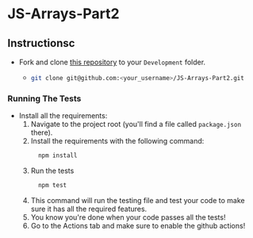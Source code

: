 # JS-Arrays-Part2

## Instructionsc

- Fork and clone [this repository](https://github.com/JoinCODED/JS-Arrays-Part2) to your `Development` folder.
  - ```bash
    git clone git@github.com:<your_username>/JS-Arrays-Part2.git
    ```

### Running The Tests

- Install all the requirements:
  1.  Navigate to the project root (you'll find a file called `package.json` there).
  2.  Install the requirements with the following command:
      ```bash
        npm install
      ```
  3.  Run the tests
      ```bash
        npm test
      ```
  4.  This command will run the testing file and test your code to make sure it has all the required features.
  5.  You know you're done when your code passes all the tests!
  6.  Go to the Actions tab and make sure to enable the github actions!
